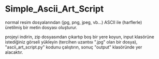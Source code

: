 # Simple_Ascii_Art_Script

normal resim dosyalarından (jpg, png, jpeg, vb...) ASCII ile (harflerle) üretilmiş bir metin dosyası oluşturur.

projeyi indirin, zip dosyasından çıkartıp boş bir yere koyun, input klasörüne istediğiniz görseli yükleyin (tercihen uzantısı ".jpg" olan bir dosya), "ascii_art_script.py" kodunu çalıştırın, sonuç "output" klasöründe yer alacaktır.
